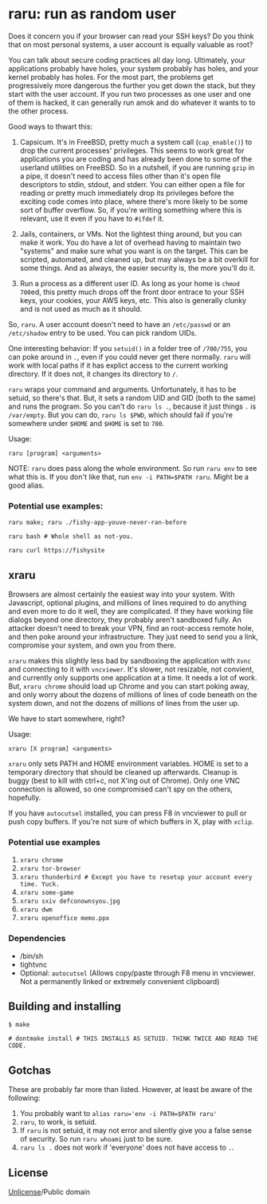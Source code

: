 # raru: run as random user

Does it concern you if your browser can read your SSH keys? Do you think that on most personal systems, a user account is equally valuable as root?

You can talk about secure coding practices all day long. Ultimately, your applications probably have holes, your system probably has holes, and your kernel probably has holes. For the most part, the problems get progressively more dangerous the further you get down the stack, but they start with the user account. If you run two processes as one user and one of them is hacked, it can generally run amok and do whatever it wants to to the other process.

Good ways to thwart this:

1. Capsicum. It's in FreeBSD, pretty much a system call (`cap_enable()`) to drop the current processes' privileges. This seems to work great for applications you are coding and has already been done to some of the userland utilities on FreeBSD. So in a nutshell, if you are running `gzip` in a pipe, it doesn't need to access files other than it's open file descriptors to stdin, stdout, and stderr. You can either open a file for reading or pretty much immediately drop its privileges before the exciting code comes into place, where there's more likely to be some sort of buffer overflow. So, if you're writing something where this is relevant, use it even if you have to `#ifdef` it.

2. Jails, containers, or VMs. Not the lightest thing around, but you can make it work. You do have a lot of overhead having to maintain two "systems" and make sure what you want is on the target. This can be scripted, automated, and cleaned up, but may always be a bit overkill for some things. And as always, the easier security is, the more you'll do it.

3. Run a process as a different user ID. As long as your home is `chmod 700`ed, this pretty much drops off the front door entrace to your SSH keys, your cookies, your AWS keys, etc. This also is generally clunky and is not used as much as it should.

So, `raru`. A user account doesn't need to have an `/etc/passwd` or an `/etc/shadow` entry to be used. You can pick random UIDs.

One interesting behavior: If you `setuid()` in a folder tree of `/700/755`, you can poke around in `.`, even if you could never get there normally. `raru` will work with local paths if it has explict access to the current working directory. If it does not, it changes its directory to `/`.

`raru` wraps your command and arguments. Unfortunately, it has to be setuid, so there's that. But, it sets a random UID and GID (both to the same) and runs the program. So you can't do `raru ls .`, because it just things `.` is `/var/empty`. But you can do, `raru ls $PWD`, which should fail if you're somewhere under `$HOME` and `$HOME` is set to `700`.

Usage:

`raru [program] <arguments>`

NOTE: `raru` does pass along the whole environment. So run `raru env` to see what this is. If you don't like that, run `env -i PATH=$PATH raru`. Might be a good alias.

### Potential use examples:

`raru make; raru ./fishy-app-youve-never-ran-before`

`raru bash # Whole shell as not-you.`

`raru curl https://fishysite`

## xraru

Browsers are almost certainly the easiest way into your system. With Javascript, optional plugins, and millions of lines required to do anything and even more to do it well, they are complicated. If they have working file dialogs beyond one directory, they probably aren't sandboxed fully. An attacker doesn't need to break your VPN, find an root-access remote hole, and then poke around your infrastructure. They just need to send you a link, compromise your system, and own you from there.

`xraru` makes this slightly less bad by sandboxing the application with `Xvnc` and connecting to it with `vncviewer`. It's slower, not resizable, not convient, and currently only supports one application at a time. It needs a lot of work. But, `xraru chrome` should load up Chrome and you can start poking away, and only worry about the dozens of millions of lines of code beneath on the system down, and not the dozens of millions of lines from the user up.

We have to start somewhere, right?

Usage:

`xraru [X program] <arguments>`

`xraru` only sets PATH and HOME environment variables. HOME is set to a temporary directory that should be cleaned up afterwards. Cleanup is buggy (best to kill with ctrl+c, not X'ing out of Chrome). Only one VNC connection is allowed, so one compromised can't spy on the others, hopefully.

If you have `autocutsel` installed, you can press F8 in vncviewer to pull or push copy buffers. If you're not sure of which buffers in X, play with `xclip`.

### Potential use examples

1. `xraru chrome`
2. `xraru tor-browser`
3. `xraru thunderbird # Except you have to resetup your account every time. Yuck.`
4. `xraru some-game`
5. `xraru sxiv defconownsyou.jpg`
6. `xraru dwm`
7. `xraru openoffice memo.ppx`

### Dependencies

* /bin/sh
* tightvnc
* Optional: `autocutsel` (Allows copy/paste through F8 menu in vncviewer. Not a permanently linked or extremely convenient clipboard)

## Building and installing

`$ make`

`# dontmake install # THIS INSTALLS AS SETUID. THINK TWICE AND READ THE CODE.`

## Gotchas

These are probably far more than listed. However, at least be aware of the following:

1. You probably want to `alias raru='env -i PATH=$PATH raru'`
2. `raru`, to work, is setuid.
3. If `raru` is not setuid, it may not error and silently give you a false sense of security. So run `raru whoami` just to be sure.
4. `raru ls .` does not work if 'everyone' does not have access to `.`.

## License

[Unlicense](LICENSE)/Public domain
